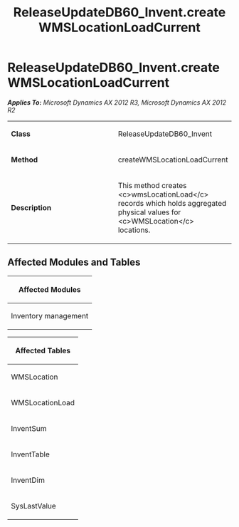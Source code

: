 ﻿---
title: ReleaseUpdateDB60_Invent.createWMSLocationLoadCurrent
TOCTitle: ReleaseUpdateDB60_Invent.createWMSLocationLoadCurrent
ms:assetid: fb64ed7a-239e-43fe-5197-c0678a79260d
ms:mtpsurl: https://msdn.microsoft.com/en-us/library/JJ720082(v=AX.60)
ms:contentKeyID: 49712388
ms.date: 05/18/2015
mtps_version: v=AX.60
---

# ReleaseUpdateDB60\_Invent.createWMSLocationLoadCurrent 


_**Applies To:** Microsoft Dynamics AX 2012 R3, Microsoft Dynamics AX 2012 R2_

<table>
<colgroup>
<col style="width: 50%" />
<col style="width: 50%" />
</colgroup>
<tbody>
<tr class="odd">
<td><p><strong>Class</strong></p></td>
<td><p>ReleaseUpdateDB60_Invent</p></td>
</tr>
<tr class="even">
<td><p><strong>Method</strong></p></td>
<td><p>createWMSLocationLoadCurrent</p></td>
</tr>
<tr class="odd">
<td><p><strong>Description</strong></p></td>
<td><p>This method creates &lt;c&gt;wmsLocationLoad&lt;/c&gt; records which holds aggregated physical values for &lt;c&gt;WMSLocation&lt;/c&gt; locations.</p></td>
</tr>
</tbody>
</table>


## Affected Modules and Tables

<table>
<colgroup>
<col style="width: 100%" />
</colgroup>
<thead>
<tr class="header">
<th><p>Affected Modules</p></th>
</tr>
</thead>
<tbody>
<tr class="odd">
<td><p>Inventory management</p></td>
</tr>
</tbody>
</table>


<table>
<colgroup>
<col style="width: 100%" />
</colgroup>
<thead>
<tr class="header">
<th><p>Affected Tables</p></th>
</tr>
</thead>
<tbody>
<tr class="odd">
<td><p>WMSLocation</p></td>
</tr>
<tr class="even">
<td><p>WMSLocationLoad</p></td>
</tr>
<tr class="odd">
<td><p>InventSum</p></td>
</tr>
<tr class="even">
<td><p>InventTable</p></td>
</tr>
<tr class="odd">
<td><p>InventDim</p></td>
</tr>
<tr class="even">
<td><p>SysLastValue</p></td>
</tr>
</tbody>
</table>

  


